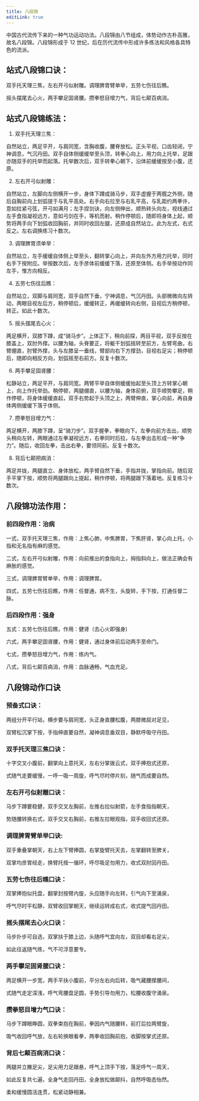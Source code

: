 ```yaml
---
title: 八段锦
editLink: true
---
```


中国古代流传下来的一种气功运动功法。八段锦由八节组成，体势动作古朴高雅，故名八段锦。八段锦形成于 12 世纪，后在历代流传中形成许多练法和风格各具特色的流派。

## 站式八段锦口诀：

双手托天理三焦，左右开弓似射雕。调理脾胃臂单举，五劳七伤往后瞧。

摇头摆尾去心火，两手攀足固肾腰。攒拳怒目增力气，背后七颠百病消。

## 站式八段锦练法：

1. 双手托天理三焦：

自然站立，两足平开，与肩同宽，含胸收腹，腰脊放松。正头平视，口齿轻闭，宁神调息，气沉丹田。双手自体侧缓缓举至头顶，转拳心向上，用力向上托举，足跟亦随双手的托举而起落。托举数次后，双手转拳心朝下，沿体前缓缓按至小腹，还原。

2. 左右开弓似射雕：

自然站立，左脚向左侧横开一步，身体下蹲成骑马步，双手虚握于两髋之外侧，随后自胸前向上划弧提于与乳平高处。右手向右拉至与右乳平高，与乳距约两拳许，意如拉紧弓弦，开弓如满月；左手捏剑诀，向左侧伸出，顺热转头向左，视线通过左手食指凝视远方，意如弓剑在手，等机而射。稍作停顿后，随即将身体上起，顺势将两手向下划弧收回胸前，并同时收回左腿，还原成自然站立。此为左式，右式反之。左右调换练习十数次。

3. 调理脾胃须单举：

自然站立，左手缓缓自体侧上举至头，翻转掌心向上，并向左外方用力托举，同时右手下按附应。举按数次后，左手彦体前缓缓下落，还原至体侧。右手举按动作同左手，惟方向相反。

4. 五劳七伤往后瞧：

自然站立，双脚与肩同宽，双手自然下垂，宁神调息，气沉丹田。头部微微向左转动，两眼目视左后方，稍停顿后，缓缓转正，再缓缓转向右侧，目视后方稍停顿，转正。如此十数次。

5. 摇头摆尾去心火：

两足横开，双膝下蹲，成“骑马步”。上体正下，稍向前探，两目平视，双手反按在膝盖上，双肘外撑。以腰为轴，头脊要正，将躯干划弧摇转至前方，左臂弯曲，右臂绷直，肘臂外撑，头与左膝呈一垂线，臂部向右下方撑劲，目视右足尖；稍停顿后，随即向相反方向，划弧摇至右前方。反复十数次。

6. 两手攀足固肾腰：

松静站立，两足平开，与肩同宽。两臂平举自体侧缓缓抬起至头顶上方转掌心朝上，向上作托举劲。稍停顿，两腿绷直，以腰为轴，身体前俯，双手顺势攀足，稍作停顿，将身体缓缓直起，双手右势起于头顶之上，两臂伸直，掌心向前，再自身体两侧缓缓下落于体侧。

7. 攒拳怒目增力气：

两足横开，两膝下蹲，呈“骑刀步”。双手握拳，拳眼向下。左拳向前方击出，顺势头稍向左转，两眼通过左拳凝视远方，右拳同时后拉，与左拳出击形成一种“争力”。随后，收回左拳，击出右拳，要领同前。反复十数次。

8. 背后七颠把病消：

两足并拢，两腿直立、身体放松，两手臂自然下垂，手指并拢，掌指向前。随后双手平掌下按，顺势将两腿跟向上提起，稍作停顿，将两腿跟下落着地。反复练习十数次。

## 八段锦功法作用：

### 前四段作用：治病

一式，双手托天理三焦，作用：上焦心肺，中焦脾胃，下焦肝肾，掌心向上托，小指和无名指有麻的感觉。

二式，左右开弓似射雕，作用：向前推出的食指向上，拇指斜向上，做法正确会有麻胀的感觉。

三式，调理脾胃臂单举，作用：调理脾胃。

四式，五劳七伤往后瞧，作用：任督通，病不生，头旋转，手下按，打通任督二脉。

### 后四段作用：强身

五式：五劳七伤往后瞧，作用：健肾（去心火即强身)

六式，两手攀足固肾腰，作用：健肾，通过身体前后动两手至命门。

七式，攒拳怒目增力气，作用：练内气。

八式，背后七颠百病消，作用：血脉通畅，气血充足。

## 八段锦动作口诀

### 预备式口诀：

两组分开平行站，横步要与肩同宽，头正身直腰松腹，两膝微屈对足见，

双臂松沉掌下按，手指伸直要自然，凝神调息垂双目，静默呼吸守丹田。

### 双手托天理三焦口诀：

十字交叉小腹前，翻掌向上意托天，左右分掌拨云式，双手捧抱式还原，

式随气走要缓慢，一呼一吸一周旋，呼气尽时停片刻，随气而成要自然。

### 左右开弓似射雕口诀：

马步下蹲要稳健，双手交叉左胸前，左推右拉似射箭，左手食指指朝天，

势随腰转换右式，双手交叉右胸前，右推左拉眼观指，双手收回式还原。

### 调理脾胃臂单举口诀:

双手重叠掌朝天，右上左下臂捧圆，右掌旋臂托天去，左掌翻转至脾关，

双掌均彦胃经走，换臂托按一循环，呼尽吸足勿用力，收式双肘回丹田。

### 五劳七伤往后瞧口诀：

双掌捧抱似托盘，翻掌封按臂内旋，头应随手向左转，引气向下至涌泉，

呼气尽时平松静，双臂收回掌朝天，继续运转成右式，收式提气回丹田。

### 摇头摆尾去心火口诀：

马步扑步可自选，双掌扶于膝上边，头随呼气宜向左，双目却看右足尖，

如此往返随气练，气不可浮意要专。

### 两手攀足固肾腰口诀：

两足横开一步宽，两手平扶小腹前，平分左右向后转，吸气藏腰撑腰间，

式随气走定深浅，呼气弯腰盘足圆，手势引导勿用力，松腰收腹守涌泉。

### 攒拳怒目增力气口诀：

马步下蹲眼睁圆，双拳束抱在胸前，拳因内气随腰转，前打后拉两臂旋，

吸气收回呼气放，左右轮换眼看拳，两拳收回胸前抱，收脚按掌式还原。

### 背后七颠百病消口诀：

两腿并立撇足尖，足尖用力足跟悬，呼气上顶手下按，落足呼气一周天，

如此反复共七遍，全身气走回丹田，全身放松做颠抖，自然呼吸态怡然。

柔和缓慢圆活连贯，松紧动静相兼。
